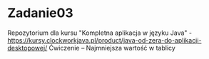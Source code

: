 # Zadanie03
Repozytorium dla kursu "Kompletna aplikacja w języku Java" - https://kursy.clockworkjava.pl/product/java-od-zera-do-aplikacji-desktopowej/
Ćwiczenie – Najmniejsza wartość w tablicy
